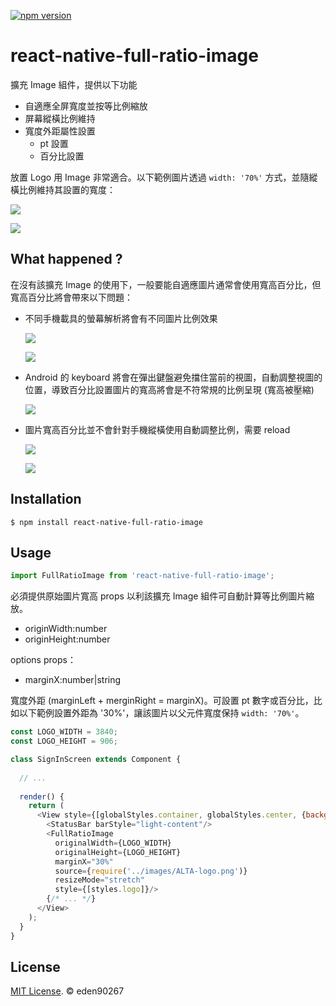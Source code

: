 [![npm version](https://badge.fury.io/js/react-native-full-ratio-image.svg)](https://badge.fury.io/js/react-native-full-ratio-image)

# react-native-full-ratio-image

擴充 Image 組件，提供以下功能

- 自適應全屏寬度並按等比例縮放
- 屏幕縱橫比例維持
- 寬度外距屬性設置
  - pt 設置
  - 百分比設置

放置 Logo 用 Image 非常適合。以下範例圖片透過 `width: '70%'` 方式，並隨縱橫比例維持其設置的寬度：

![](https://imgur.com/4ooks7K.png)

![](https://imgur.com/bOVvHv1.png)

## What happened ?

在沒有該擴充 Image 的使用下，一般要能自適應圖片通常會使用寬高百分比，但寬高百分比將會帶來以下問題：

- 不同手機載具的螢幕解析將會有不同圖片比例效果

  ![](https://imgur.com/NYAbOxr.png)

  ![](https://imgur.com/9QJSr1J.png)

- Android 的 keyboard 將會在彈出鍵盤避免擋住當前的視圖，自動調整視圖的位置，導致百分比設置圖片的寬高將會是不符常規的比例呈現 (寬高被壓縮)

  ![](https://imgur.com/vJfec42.png)

- 圖片寬高百分比並不會針對手機縱橫使用自動調整比例，需要 reload

  ![](https://imgur.com/gVL3Lwp.png)

  ![](https://imgur.com/JLv9jzk.png)

## Installation

```shell
$ npm install react-native-full-ratio-image
```

## Usage

```javascript
import FullRatioImage from 'react-native-full-ratio-image';
```

必須提供原始圖片寬高 props 以利該擴充 Image 組件可自動計算等比例圖片縮放。

- originWidth:number
- originHeight:number

options props：

- marginX:number|string

寬度外距 (marginLeft + merginRight = marginX)。可設置 pt 數字或百分比，比如以下範例設置外距為 '30%'，讓該圖片以父元件寬度保持 `width: '70%'`。

```javascript
const LOGO_WIDTH = 3840;
const LOGO_HEIGHT = 906;

class SignInScreen extends Component {
  
  // ...
  
  render() {
    return (
      <View style={[globalStyles.container, globalStyles.center, {backgroundColor: primaryColor}]}>
        <StatusBar barStyle="light-content"/>
        <FullRatioImage
          originalWidth={LOGO_WIDTH}
          originalHeight={LOGO_HEIGHT}
          marginX="30%"
          source={require('../images/ALTA-logo.png')}
          resizeMode="stretch"
          style={[styles.logo]}/>
        {/* ... */}
      </View>
    );
  }
}
```

## License

[MIT License](http://opensource.org/licenses/mit-license.html). © eden90267
